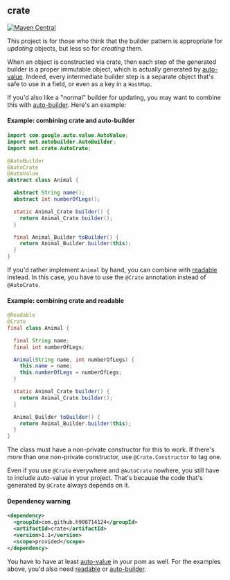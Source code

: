 ## crate

[![Maven Central](https://maven-badges.herokuapp.com/maven-central/com.github.h908714124/crate/badge.svg)](https://maven-badges.herokuapp.com/maven-central/com.github.h908714124/crate)

This project is for those who think that the builder pattern
is appropriate for <em>updating</em> objects, but less so for <em>creating</em> them.

When an object is constructed via crate, then each step of the generated builder is a proper immutable object,
which is actually generated by [auto-value](https://github.com/google/auto/tree/master/value).
Indeed, every intermediate builder step
is a separate object that's safe to use in a field, or even as a key in a `HashMap`.

If you'd also like a "normal" builder for updating, you may want to combine this with
[auto-builder](https://github.com/h908714124/auto-builder). Here's an example:

#### Example: combining crate and auto-builder

````java
import com.google.auto.value.AutoValue;
import net.autobuilder.AutoBuilder;
import net.crate.AutoCrate;

@AutoBuilder
@AutoCrate
@AutoValue
abstract class Animal {

  abstract String name();
  abstract int numberOfLegs();

  static Animal_Crate builder() {
    return Animal_Crate.builder();
  }

  final Animal_Builder toBuilder() {
    return Animal_Builder.builder(this);
  }
}
````

If you'd rather implement `Animal` by hand, you can combine with
[readable](https://github.com/h908714124/readable) instead. In this case,
you have to use the `@Crate` annotation instead of `@AutoCrate`.

#### Example: combining crate and readable

````java
@Readable
@Crate
final class Animal {

  final String name;
  final int numberOfLegs;

  Animal(String name, int numberOfLegs) {
    this.name = name;
    this.numberOfLegs = numberOfLegs;
  }

  static Animal_Crate builder() {
    return Animal_Crate.builder();
  }

  Animal_Builder toBuilder() {
    return Animal_Builder.builder(this);
  }
}
````

The class must have a non-private constructor for this to work.
If there's more than one non-private constructor, use `@Crate.Constructor` to tag one.

Even if you use `@Crate` everywhere and `@AutoCrate` nowhere,
you still have to include auto-value in your project.
That's because the code that's generated by `@Crate` always depends on it.

#### Dependency warning

````xml
<dependency>
  <groupId>com.github.h908714124</groupId>
  <artifactId>crate</artifactId>
  <version>1.1</version>
  <scope>provided</scope>
</dependency>
````

You have to have at least
[auto-value](https://github.com/google/auto/tree/master/value) in your pom as well.
For the examples above, you'd also need
[readable](https://github.com/h908714124/readable) or
[auto-builder](https://github.com/h908714124/auto-builder).
